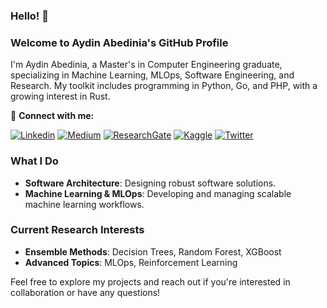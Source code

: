 ### Hello! 👋
### Welcome to Aydin Abedinia's GitHub Profile

I'm Aydin Abedinia, a Master's in Computer Engineering graduate, specializing in Machine Learning, MLOps, Software Engineering, and Research. My toolkit includes programming in Python, Go, and PHP, with a growing interest in Rust.

🔗 **Connect with me:**

[![Linkedin](https://img.shields.io/badge/-LinkedIn-blue?style=flat&logo=Linkedin&logoColor=white)](https://www.linkedin.com/in/aydin-abedinia-96b2276b/)
[![Medium](https://img.shields.io/badge/-Medium-black?style=flat&logo=Medium&logoColor=white)](https://medium.com/@abedinia.aydin)
[![ResearchGate](https://img.shields.io/badge/-ResearchGate-blue?style=flat&logo=ResearchGate&logoColor=white)](https://www.researchgate.net/profile/Aydin_Abedinia2)
[![Kaggle](https://img.shields.io/badge/-Kaggle-20BEFF?style=flat&logo=Kaggle&logoColor=white)](https://www.kaggle.com/abedinia)
[![Twitter](https://img.shields.io/badge/-Twitter-blue?style=flat&logo=Twitter&logoColor=white)](https://twitter.com/abedinia_aydin)

### What I Do

- **Software Architecture**: Designing robust software solutions.
- **Machine Learning & MLOps**: Developing and managing scalable machine learning workflows.

### Current Research Interests

- **Ensemble Methods**: Decision Trees, Random Forest, XGBoost
- **Advanced Topics**: MLOps, Reinforcement Learning

Feel free to explore my projects and reach out if you're interested in collaboration or have any questions!
